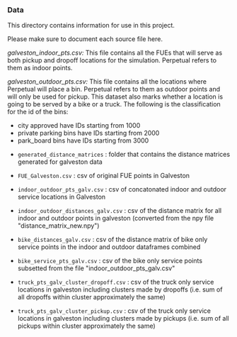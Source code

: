 ### Data

This directory contains information for use in this project. 

Please make sure to document each source file here.

*galveston_indoor_pts.csv:* This file contains all the FUEs that will serve as both pickup and dropoff locations for the simulation. Perpetual refers to them as indoor points.

*galveston_outdoor_pts.csv:* This file contains all the locations where Perpetual will place a bin. Perpetual refers to them as outdoor points and will only be used for pickup. This dataset also marks whether a location is going to be served by a bike or a truck. The following is the classification for the id of the bins:
- city approved have IDs starting from 1000
- private parking bins have IDs starting from 2000
- park_board bins have IDs starting from 3000


* `generated_distance_matrices` : folder that contains the distance matrices generated for galveston data 
* `FUE_Galveston.csv` : csv of original FUE points in Galveston
*  `indoor_outdoor_pts_galv.csv` : csv of concatonated indoor and outdoor service locations in Galveston
*  `indoor_outdoor_distances_galv.csv` : csv of the distance matrix for all indoor and outdoor points in galveston (converted from the npy file "distance_matrix_new.npy")

*  `bike_distances_galv.csv` : csv of the distance matrix of bike only service points in the indoor and outdoor dataframes combined
*  `bike_service_pts_galv.csv` : csv of the bike only service points subsetted from the file "indoor_outdoor_pts_galv.csv"
*  `truck_pts_galv_cluster_dropoff.csv` : csv of the truck only service locations in galveston including clusters made by dropoffs (i.e. sum of all dropoffs within cluster approximately the same) 
*  `truck_pts_galv_cluster_pickup.csv` : csv of the truck only service locations in galveston including clusters made by pickups (i.e. sum of all pickups within cluster approximately the same) 

